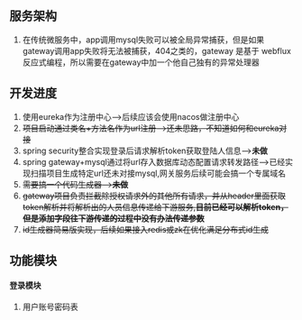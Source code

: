 ## 服务架构
1. 在传统微服务中，app调用mysql失败可以被全局异常捕获，但是如果gateway调用app失败将无法被捕获，404之类的，gateway 是基于 webflux 反应式编程，所以需要在gateway中加一个他自己独有的异常处理器
## 开发进度
1. 使用eureka作为注册中心-->后续应该会使用nacos做注册中心
2. ~~项目启动通过类名+方法名作为url注册-->还未思路，不知道如何和eureka对接~~
3. spring security整合实现登录后请求解析token获取登陆人信息-->**未做**
4. spring gateway+mysql通过将url存入数据库动态配置请求转发路径-->已经实现扫描项目生成特定url还未对接mysql,网关服务后续可能会搞一个专属域名
5. ~~需要搞一个代码生成器-->**未做**~~
6. ~~gateway项目负责拦截除授权请求外的其他所有请求，并从header里面获取token解析并将解析出的人员信息传递给下游服务,**目前已经可以解析token，但是添加字段往下游传递的过程中没有办法传递参数**~~
7. ~~id生成器简易版实现，后续如果接入redis或zk在优化满足分布式id生成~~
## 功能模块
#### 登录模块
1. 用户账号密码表